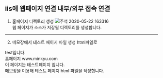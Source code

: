 ## iis에 웹페이지 연결 내부/외부 접속 연결
1. 홈페이지 디렉토리 생성
![주석 2020-05-22 163316](https://user-images.githubusercontent.com/63625609/82643249-27f37100-9c4a-11ea-9d4a-bfa7e71a6d6b.png) <br>
웹 페이지가 소스가 저장될 디렉토리를 생성합니다. <br>

-----
2. 메모장에서 테스트 페이지 파일 생성 html파일로 <br>
<html>
<title>minkyu</title>
<body>
test입니다. </br>
홈페이지 www.minkyu.com </br>
이 페이지는 테스트페이지 입니다. </br>
</body>
</html>
메모장을 이용해 테스트 페이지 html 파일을 작성합니다.
